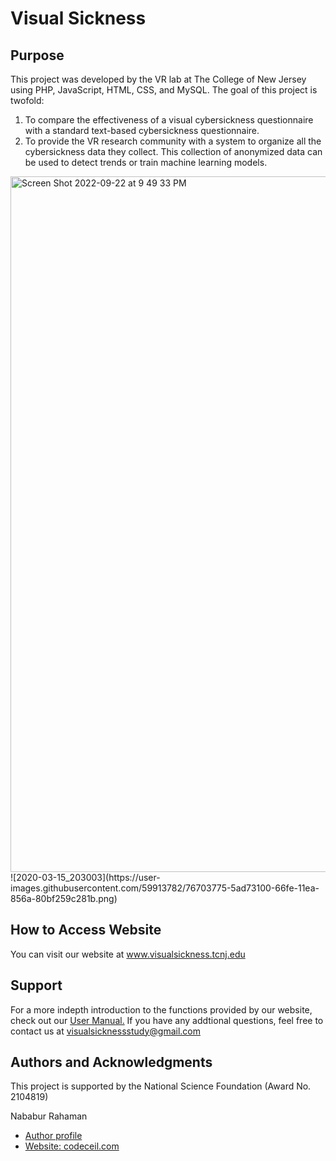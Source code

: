 
# Visual Sickness

<div class="script-details">
  <h2>Purpose</h2>
  <p> This project was developed by the VR lab at The College of New Jersey using PHP, JavaScript, HTML, CSS, and MySQL. The goal of this project is twofold: </p>
  <ol>
    <li> To compare the effectiveness of a visual cybersickness questionnaire with a standard text-based cybersickness questionnaire.</li>
     <li> To provide the VR research community with a system to organize all the cybersickness data they collect. This collection of anonymized data can be used to detect trends or train machine learning models.</li>
  </ol>
</div>
<img width="1113" alt="Screen Shot 2022-09-22 at 9 49 33 PM" src="https://user-images.githubusercontent.com/98768343/191879323-17a6fdc3-559b-4dc8-99f8-88f42ed62bb3.png">
![2020-03-15_203003](https://user-images.githubusercontent.com/59913782/76703775-5ad73100-66fe-11ea-856a-80bf259c281b.png)


<div class='install-script'>
  <h2>How to Access Website</h2>
  You can visit our website at
  <a href="https://visualsickness.tcnj.edu/login" target="_blank">www.visualsickness.tcnj.edu</a>
  <h2>Support</h2>
  For a more indepth introduction to the functions provided by our website, check out our 
  <a href="https://docs.google.com/document/d/1XSZlcbz_8iEzdgiPZ2g8Iyp6gSbLJcntcA8DzL2TqSc" target="_blank">User Manual.</a>
  If you have any addtional questions, feel free to contact us at <a href="mailto:visualsicknessstudy@gmail.com">visualsicknessstudy@gmail.com</a>

  <h2>Authors and Acknowledgments</h2>
  <p>This project is supported by the National Science Foundation (Award No. 2104819)</p>
  <p>Nababur Rahaman</p>
  <ul>
    <li><a href='https://github.com/nababur'>Author profile</a></li>
     <li><a href='https://codeceil.com/'>Website: codeceil.com</a></li>
  </ul>
</div>







